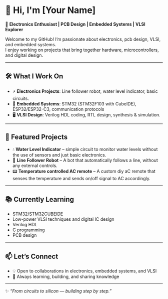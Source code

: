 
# 👋 Hi, I'm [Your Name]

🔌 **Electronics Enthusiast | PCB Design | Embedded Systems | VLSI Explorer**

Welcome to my GitHub! I’m passionate about electronics, pcb design, VLSI, and embedded systems.  
I enjoy working on projects that bring together hardware, microcontrollers, and digital design.

---

## 🛠️ What I Work On
- ⚡ **Electronics Projects**: Line follower robot, water level indicator, basic circuits.
- 🔗 **Embedded Systems**: STM32 (STM32F103 with CubeIDE), ESP32/ESP32-C3, communication protocols
- 🖥️ **VLSI Design**: Verilog HDL coding, RTL design, synthesis & simulation.  

---

## 📂 Featured Projects
- 💧 **Water Level Indicator** – simple circuit to monitor water levels without the use of sensors and just basic electronics.
- 🤖 **Line Follower Robot** – A bot that automatically follows a line, without any external controls.
- 📟 **Temperature controlled AC remote** – A custom diy aC remote that senses the temperature and sends on/off signal to AC accordingly.

---

## 📚 Currently Learning
- STM32/STM32CUBEIDE  
- Low-power VLSI techniques and digital IC design
- Verilog HDL
- C programming   
- PCB design 

---

## 📫 Let’s Connect
- 💡 Open to collaborations in electronics, embedded systems, and VLSI  
- 🌱 Always learning, building, and sharing knowledge  

---

✨ *“From circuits to silicon — building step by step.”*
